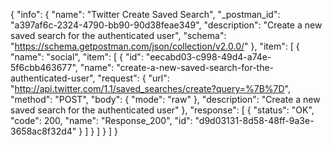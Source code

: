 {
  "info": {
    "name": "Twitter Create Saved Search",
    "_postman_id": "a397af6c-2324-4790-bb90-90d38feae349",
    "description": "Create a new saved search for the authenticated user",
    "schema": "https://schema.getpostman.com/json/collection/v2.0.0/"
  },
  "item": [
    {
      "name": "social",
      "item": [
        {
          "id": "eecabd03-c998-49d4-a74e-5f6cbb463677",
          "name": "create-a-new-saved-search-for-the-authenticated-user",
          "request": {
            "url": "http://api.twitter.com/1.1/saved_searches/create?query=%7B%7D",
            "method": "POST",
            "body": {
              "mode": "raw"
            },
            "description": "Create a new saved search for the authenticated user"
          },
          "response": [
            {
              "status": "OK",
              "code": 200,
              "name": "Response_200",
              "id": "d9d03131-8d58-48ff-9a3e-3658ac8f32d4"
            }
          ]
        }
      ]
    }
  ]
}